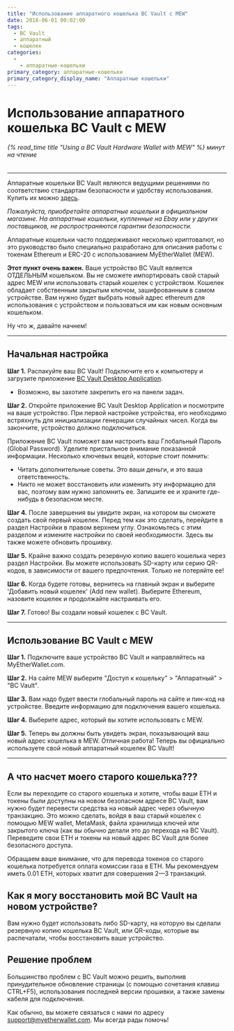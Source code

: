 ```yaml
---
title: "Использование аппаратного кошелька BC Vault с MEW"
date: 2018-06-01 00:02:00
tags:
  - BC Vault
  - аппаратный
  - кошелек
categories:
  - 
    - аппаратные-кошельки
primary_category: аппаратные-кошельки
primary_category_display_name: "Аппаратные кошельки"
---
```


# __Использование аппаратного кошелька BC Vault с MEW__
###### {% read_time title "Using a BC Vault Hardware Wallet with MEW" %} минут на чтение
***

Аппаратные кошельки BC Vault являются ведущими решениями по соответствию стандартам безопасности и удобству использования. Купить их можно [здесь](https://bc-vault.com/?wpam_id=53).

*Пожалуйста, приобретайте аппаратные кошельки в официальном магазине. На аппаратные кошельки, купленные на Ebay или у других поставщиков, не распространяются гарантии безопасности.*

Аппаратные кошельки часто поддерживают несколько криптовалют, но это руководство было специально разработано для описания работы с токенам Ethereum и ERC-20 с использованием MyEtherWallet (MEW).

**Этот пункт очень важен.** Ваше устройство BC Vault является ОТДЕЛЬНЫМ кошельком. Вы не сможете импортировать свой старый адрес MEW или использовать старый кошелек с устройством. Кошелек обладает собственным закрытым ключом, зашифрованным в самом устройстве. Вам нужно будет выбрать новый адрес ethereum для использования с устройством и пользоваться им как новым основным кошельком.

Ну что ж, давайте начнем!

***

## __Начальная настройка__

**Шаг 1.** Распакуйте ваш BC Vault! Подключите его к компьютеру и загрузите приложение [BC Vault Desktop Application](https://bc-vault.com/#downloader).
* Возможно, вы захотите закрепить его на панели задач.

**Шаг 2.** Откройте приложение BC Vault Desktop Application и посмотрите на ваше устройство. При первой настройке устройства, его необходимо встряхнуть для инициализации генерации случайных чисел. Когда вы закончите, устройство должно подключиться.

Приложение BC Vault поможет вам настроить ваш Глобальный Пароль (Global Password). Уделите пристальное внимание показанной информации. Несколько ключевых вещей, которые стоит помнить:
* Читать дополнительные советы. Это ваши деньги, и это ваша ответственность.
* Никто не может восстановить или изменить эту информацию для вас, поэтому вам нужно запомнить ее. Запишите ее и храните где-нибудь в безопасном месте.

**Шаг 4.** После завершения вы увидите экран, на котором вы сможете создать свой первый кошелек. Перед тем как это сделать, перейдите в раздел Настройки в правом верхнем углу. Ознакомьтесь с этим разделом и измените настройки по своей необходимости. Здесь вы также можете обновить прошивку.


**Шаг 5.** Крайне важно создать резервную копию вашего кошелька через раздел Настройки. Вы можете использовать SD-карту или серию QR-кодов, в зависимости от вашего предпочтения. Только не потеряйте ее!

**Шаг 6.** Когда будете готовы, вернитесь на главный экран и выберите 'Добавить новый кошелек' (Add new wallet). Выберите Ethereum, назовите кошелек и продолжайте настраивать его.

**Шаг 7.** Готово! Вы создали новый кошелек с BC Vault.

***

## __Использование BC Vault с MEW__

**Шаг 1.** Подключите ваше устройство BC Vault и направляйтесь на MyEtherWallet.com.

**Шаг 2.** На сайте MEW выберите "Доступ к кошельку" > "Аппаратный" > "BC Vault".

**Шаг 3.** Вам надо будет ввести глобальный пароль на сайте и пин-код на устройстве. Введите информацию для подключения вашего кошелька.

**Шаг 4.** Выберите адрес, который вы хотите использовать с MEW.

**Шаг 5.**  Теперь вы должны быть увидеть экран, показывающий ваш новый адрес кошелька в MEW. Отличная работа! Теперь вы официально используете свой новый аппаратный кошелек BC Vault!

***

## __А что насчет моего старого кошелька???__

Если вы переходите со старого кошелька и хотите, чтобы ваши ETH и токены были доступны на новом безопасном адресе BC Vault, вам нужно будет перевести средства на новый адрес через обычную транзакцию. Это можно сделать, войдя в ваш старый кошелек с помощью MEW wallet, MetaMask, файла хранилища ключей или закрытого ключа (как вы обычно делали это до перехода на BC Vault). Переведите свои ETH и токены на новый адрес BC Vault для более безопасного доступа.

Обращаем ваше внимание, что для перевода токенов со старого кошелька потребуется оплата комиссии газа в ETH. Мы рекомендуем иметь 0.01 ETH, которых хватит для совершения 2—3 транзакций.

## __Как я могу восстановить мой BC Vault на новом устройстве?__

Вам нужно будет использовать либо SD-карту, на которую вы сделали резервную копию кошелька BC Vault, или QR-коды, которые вы распечатали, чтобы восстановить ваше устройство.

## __Решение проблем__

Большинство проблем с BC Vault можно решить, выполнив принудительное обновление страницы (с помощью сочетания клавиш CTRL+F5), использования последней версии прошивки, а также замены кабеля для подключения.

Как обычно, вы можете связаться с нами по адресу support@myetherwallet.com. Мы всегда рады помочь!